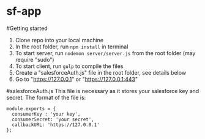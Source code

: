 # sf-app

#Getting started
1. Clone repo into your local machine
2. In the root folder, run `npm install` in terminal
3. To start server, run `nodemon server/server.js` from the root folder (may require "sudo")
4. To start client, run `gulp` to compile the files
5. Create a "salesforceAuth.js" file in the root folder, see details below
6. Go to "https://127.0.0.1" or "https://127.0.0.1:443"

#salesforceAuth.js
This file is necessary as it stores your salesforce key and secret. The format of the file is:
```
module.exports = {
  consumerKey : 'your key',
  consumerSecret: 'your secret',
  callbackURL: 'https://127.0.0.1'
};
```
